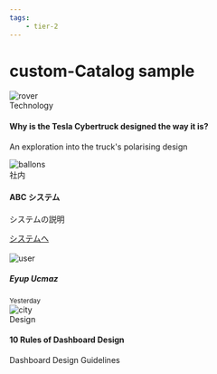 ```yaml
---
tags:
    - tier-2
---
```


# custom-Catalog sample

<div class="container-body">
<div class="container">
  <div class="card">
    <div class="card-header">
      <img src="https://c0.wallpaperflare.com/preview/483/210/436/car-green-4x4-jeep.jpg" alt="rover" />
    </div>
    <div class="card-body">
      <span class="tag tag-teal">Technology</span>
      <h4>
        Why is the Tesla Cybertruck designed the way it
        is?
      </h4>
      <p>
        An exploration into the truck's polarising design
      </p>
      <div class="user">
      </div>
    </div>
  </div>
  <div class="card">
    <div class="card-header">
      <img src=https://dummyimage.com/300x200/ alt="ballons" />
    </div>
    <div class="card-body">
      <span class="tag tag-purple">社内</span>
      <h4>
        ABC システム
      </h4>
      <p>
        システムの説明
      </p>
      <div>
        <a class="card-button" href="#">システムへ</a>
      </div>
      <br />
      <div class="user">
        <img src="../assets/logo.png" alt="user" />
            <div class="user-info">
                <h5>Eyup Ucmaz</h5>
                <small>Yesterday</small>
            </div>
      </div>
    </div>
  </div>
  <div class="card">
    <div class="card-header">
      <img src="https://images6.alphacoders.com/312/thumb-1920-312773.jpg" alt="city" />
    </div>
    <div class="card-body">
      <span class="tag tag-pink">Design</span>
      <h4>
        10 Rules of Dashboard Design
      </h4>
      <p>
        Dashboard Design Guidelines
      </p>
      <div class="user">
      </div>
    </div>
  </div>
</div>
</div>
